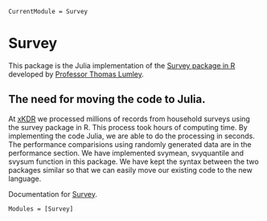 ```@meta
CurrentModule = Survey
```

# Survey

This package is the Julia implementation of the [Survey package in R](https://cran.r-project.org/web/packages/survey/index.html) developed by [Professor Thomas Lumley](https://www.stat.auckland.ac.nz/people/tlum005). 

## The need for moving the code to Julia. 

At [xKDR](xkdr.org) we processed millions of records from household surveys using the survey package in R. This process took hours of computing time. By implementing the code Julia, we are able to do the processing in seconds. The performance comparisions using randomly generated data are in the performance section. We have implemented svymean, svyquantile and svysum function in this package. We have kept the syntax between the two packages similar so that we can easily move our existing code to the new language.

Documentation for [Survey](https://github.com/Survey.jl).

```@autodocs
Modules = [Survey]
```
